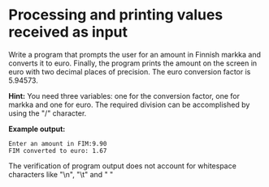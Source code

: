 # Processing and printing values received as input

Write a program that prompts the user for an amount in Finnish markka and converts it to euro. Finally, the program prints the amount on the screen in euro with two decimal places of precision. The euro conversion factor is 5.94573.

**Hint:**
You need three variables: one for the conversion factor, one for markka and one for euro. The required division can be accomplished by using the "/" character.

**Example output:**

```
Enter an amount in FIM:9.90
FIM converted to euro: 1.67
```

The verification of program output does not account for whitespace characters like "\n", "\t" and " "